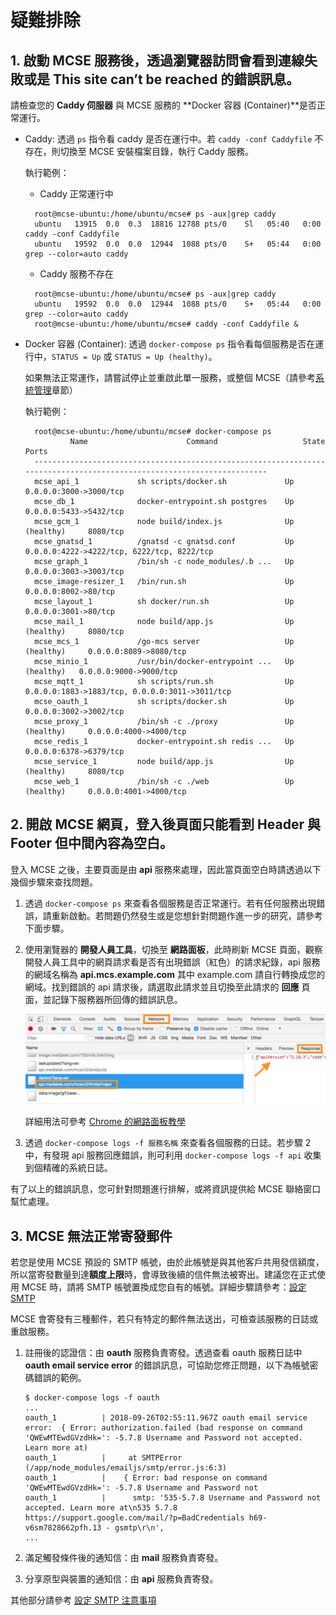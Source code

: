 # 疑難排除

## 1. 啟動 MCSE 服務後，透過瀏覽器訪問會看到**連線失敗**或是 **This site can’t be reached** 的錯誤訊息。

請檢查您的 **Caddy 伺服器** 與 MCSE 服務的 **Docker 容器 \(Container\)**是否正常運行。

* Caddy: 透過 `ps` 指令看 caddy 是否在運行中。若 `caddy -conf Caddyfile` 不存在，則切換至 MCSE 安裝檔案目錄，執行 Caddy 服務。

  執行範例：

  * Caddy 正常運行中 

  ```text
    root@mcse-ubuntu:/home/ubuntu/mcse# ps -aux|grep caddy
    ubuntu   13915  0.0  0.3  18816 12788 pts/0    Sl   05:40   0:00 caddy -conf Caddyfile
    ubuntu   19592  0.0  0.0  12944  1088 pts/0    S+   05:44   0:00 grep --color=auto caddy
  ```

  * Caddy 服務不存在

  ```text
    root@mcse-ubuntu:/home/ubuntu/mcse# ps -aux|grep caddy
    ubuntu   19592  0.0  0.0  12944  1088 pts/0    S+   05:44   0:00 grep --color=auto caddy
    root@mcse-ubuntu:/home/ubuntu/mcse# caddy -conf Caddyfile &
  ```

* Docker 容器 \(Container\): 透過 `docker-compose ps` 指令看每個服務是否在運行中，`STATUS = Up` 或 `STATUS = Up (healthy)`。

  如果無法正常運作，請嘗試停止並重啟此單一服務，或整個 MCSE（請參考[系統管理]()章節）

  執行範例：

  ```text
    root@mcse-ubuntu:/home/ubuntu/mcse# docker-compose ps
            Name                      Command                   State                            Ports                     
    -----------------------------------------------------------------------------------------------------------------------
    mcse_api_1             sh scripts/docker.sh             Up               0.0.0.0:3000->3000/tcp                        
    mcse_db_1              docker-entrypoint.sh postgres    Up               0.0.0.0:5433->5432/tcp                        
    mcse_gcm_1             node build/index.js              Up (healthy)     8080/tcp                                      
    mcse_gnatsd_1          /gnatsd -c gnatsd.conf           Up               0.0.0.0:4222->4222/tcp, 6222/tcp, 8222/tcp    
    mcse_graph_1           /bin/sh -c node_modules/.b ...   Up               0.0.0.0:3003->3003/tcp                        
    mcse_image-resizer_1   /bin/run.sh                      Up               0.0.0.0:8002->80/tcp                          
    mcse_layout_1          sh docker/run.sh                 Up               0.0.0.0:3001->80/tcp                          
    mcse_mail_1            node build/app.js                Up (healthy)     8080/tcp                                      
    mcse_mcs_1             /go-mcs server                   Up (healthy)     0.0.0.0:8089->8080/tcp                        
    mcse_minio_1           /usr/bin/docker-entrypoint ...   Up (healthy)   0.0.0.0:9000->9000/tcp                        
    mcse_mqtt_1            sh scripts/run.sh                Up               0.0.0.0:1883->1883/tcp, 0.0.0.0:3011->3011/tcp
    mcse_oauth_1           sh scripts/docker.sh             Up               0.0.0.0:3002->3002/tcp                        
    mcse_proxy_1           /bin/sh -c ./proxy               Up (healthy)     0.0.0.0:4000->4000/tcp                        
    mcse_redis_1           docker-entrypoint.sh redis ...   Up               0.0.0.0:6378->6379/tcp                        
    mcse_service_1         node build/app.js                Up (healthy)     8080/tcp                                      
    mcse_web_1             /bin/sh -c ./web                 Up (healthy)     0.0.0.0:4001->4000/tcp
  ```


## 2. 開啟 MCSE 網頁，登入後頁面只能看到 Header 與 Footer 但中間內容為空白。

登入 MCSE 之後，主要頁面是由 **api** 服務來處理，因此當頁面空白時請透過以下幾個步驟來查找問題。

1. 透過 `docker-compose ps` 來查看各個服務是否正常運行。若有任何服務出現錯誤，請重新啟動。若問題仍然發生或是您想針對問題作進一步的研究，請參考下面步驟。

2. 使用瀏覽器的 **開發人員工具**，切換至 **網路面板**，此時刷新 MCSE 頁面，觀察開發人員工具中的網頁請求看是否有出現錯誤（紅色）的請求紀錄，api 服務的網域名稱為 **api.mcs.example.com** 其中 example.com 請自行轉換成您的網域。找到錯誤的 api 請求後，請選取此請求並且切換至此請求的 **回應** 頁面，並記錄下服務器所回傳的錯誤訊息。

	![](./images/network_panel.png)

	詳細用法可參考 [Chrome 的網路面板教學](https://developers.google.com/web/tools/chrome-devtools/network-performance/resource-loading?hl=zh-tw)

3. 透過 `docker-compose logs -f 服務名稱` 來查看各個服務的日誌。若步驟 2 中，有發現 api 服務回應錯誤，則可利用 `docker-compose logs -f api` 收集到個精確的系統日誌。


有了以上的錯誤訊息，您可針對問題進行排解，或將資訊提供給 MCSE 聯絡窗口幫忙處理。

## 3. MCSE 無法正常寄發郵件

若您是使用 MCSE 預設的 SMTP 帳號，由於此帳號是與其他客戶共用發信額度，所以當寄發數量到達**額度上限**時，會導致後續的信件無法被寄出。建議您在正式使用 MCSE 時，請將 SMTP 帳號置換成您自有的帳號。詳細步驟請參考：[設定 SMTP](./setup_and_setting/advanced/advanced_smtp.md)

MCSE 會寄發有三種郵件，若只有特定的郵件無法送出，可檢查該服務的日誌或重啟服務。

1. 註冊後的認證信：由 **oauth** 服務負責寄發。透過查看 oauth 服務日誌中 **oauth email service error** 的錯誤訊息，可協助您修正問題，以下為帳號密碼錯誤的範例。
	
	```
	$ docker-compose logs -f oauth
	...
	oauth_1          | 2018-09-26T02:55:11.967Z oauth email service error:  { Error: authorization.failed (bad response on command 'QWEwMTEwdGVzdHk=': -5.7.8 Username and Password not accepted. Learn more at)
	oauth_1          |     at SMTPError (/app/node_modules/emailjs/smtp/error.js:6:3)
	oauth_1          |    { Error: bad response on command 'QWEwMTEwdGVzdHk=': -5.7.8 Username and Password not 
	oauth_1          |      smtp: '535-5.7.8 Username and Password not accepted. Learn more at\n535 5.7.8  https://support.google.com/mail/?p=BadCredentials h69-v6sm7828662pfh.13 - gsmtp\r\n',
	...
	```

2. 滿足觸發條件後的通知信：由 **mail** 服務負責寄發。
3. 分享原型與裝置的通知信：由 **api** 服務負責寄發。

其他部分請參考 [設定 SMTP 注意事項](./setup_and_setting/advanced/advanced_smtp.md#注意事項)

